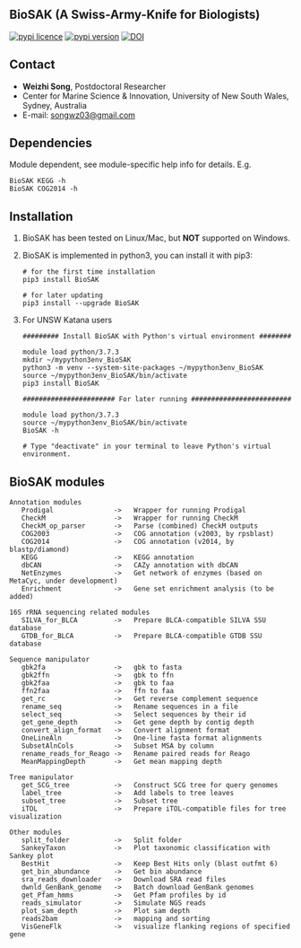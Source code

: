 
## BioSAK (A Swiss-Army-Knife for Biologists)

[![pypi licence ](https://img.shields.io/pypi/l/BioSAK.svg)](https://opensource.org/licenses/gpl-3.0.html)
[![pypi version ](https://img.shields.io/pypi/v/BioSAK.svg)](https://pypi.python.org/pypi/BioSAK) 
[![DOI](https://zenodo.org/badge/DOI/10.5281/zenodo.4070001.svg)](https://doi.org/10.5281/zenodo.4070001)


Contact
---

+ **Weizhi Song**, Postdoctoral Researcher
+ Center for Marine Science & Innovation, University of New South Wales, Sydney, Australia
+ E-mail: songwz03@gmail.com

Dependencies
---

Module dependent, see module-specific help info for details. E.g.

    BioSAK KEGG -h
    BioSAK COG2014 -h

Installation
---

1. BioSAK has been tested on Linux/Mac, but **NOT** supported on Windows.

1. BioSAK is implemented in python3, you can install it with pip3:

       # for the first time installation
       pip3 install BioSAK
      
       # for later updating
       pip3 install --upgrade BioSAK
      
1. For UNSW Katana users

       ######### Install BioSAK with Python's virtual environment ########

       module load python/3.7.3
       mkdir ~/mypython3env_BioSAK
       python3 -m venv --system-site-packages ~/mypython3env_BioSAK
       source ~/mypython3env_BioSAK/bin/activate
       pip3 install BioSAK

       ####################### For later running #########################

       module load python/3.7.3
       source ~/mypython3env_BioSAK/bin/activate
       BioSAK -h
              
       # Type "deactivate" in your terminal to leave Python's virtual environment.


BioSAK modules
---

    Annotation modules
       Prodigal               ->   Wrapper for running Prodigal
       CheckM                 ->   Wrapper for running CheckM
       CheckM_op_parser       ->   Parse (combined) CheckM outputs
       COG2003                ->   COG annotation (v2003, by rpsblast)
       COG2014                ->   COG annotation (v2014, by blastp/diamond)
       KEGG                   ->   KEGG annotation
       dbCAN                  ->   CAZy annotation with dbCAN
       NetEnzymes             ->   Get network of enzymes (based on MetaCyc, under development)   
       Enrichment             ->   Gene set enrichment analysis (to be added)
    
    16S rRNA sequencing related modules
       SILVA_for_BLCA         ->   Prepare BLCA-compatible SILVA SSU database
       GTDB_for_BLCA          ->   Prepare BLCA-compatible GTDB SSU database
       
    Sequence manipulator
       gbk2fa                 ->   gbk to fasta
       gbk2ffn                ->   gbk to ffn
       gbk2faa                ->   gbk to faa
       ffn2faa                ->   ffn to faa
       get_rc                 ->   Get reverse complement sequence
       rename_seq             ->   Rename sequences in a file
       select_seq             ->   Select sequences by their id
       get_gene_depth         ->   Get gene depth by contig depth
       convert_align_format   ->   Convert alignment format
       OneLineAln             ->   One-line fasta format alignments
       SubsetAlnCols          ->   Subset MSA by column
       rename_reads_for_Reago ->   Rename paired reads for Reago
       MeanMappingDepth       ->   Get mean mapping depth 

    Tree manipulator
       get_SCG_tree           ->   Construct SCG tree for query genomes
       label_tree             ->   Add labels to tree leaves
       subset_tree            ->   Subset tree
       iTOL                   ->   Prepare iTOL-compatible files for tree visualization
         
    Other modules
       split_folder           ->   Split folder
       SankeyTaxon            ->   Plot taxonomic classification with Sankey plot
       BestHit                ->   Keep Best Hits only (blast outfmt 6)
       get_bin_abundance      ->   Get bin abundance
       sra_reads_downloader   ->   Download SRA read files
       dwnld_GenBank_genome   ->   Batch download GenBank genomes
       get_Pfam_hmms          ->   Get Pfam profiles by id
       reads_simulator        ->   Simulate NGS reads
       plot_sam_depth         ->   Plot sam depth
       reads2bam              ->   mapping and sorting
       VisGeneFlk             ->   visualize flanking regions of specified gene

